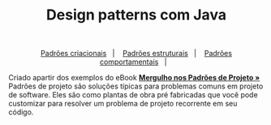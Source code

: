 <h1 align="center">
  Design patterns com Java
</h1>

<br>
<p align="center">
  <a href="https://github.com/jfmsantos/design-patterns/tree/master/src/creational">Padrões criacionais</a>&nbsp;&nbsp;&nbsp;|&nbsp;&nbsp;&nbsp;
  <a href="#">Padrões estruturais</a>&nbsp;&nbsp;&nbsp;|&nbsp;&nbsp;&nbsp;
  <a href="#">Padrões comportamentais</a>&nbsp;&nbsp;&nbsp;|&nbsp;&nbsp;&nbsp;
</p>

Criado apartir dos exemplos do eBook <a href="https://refactoring.guru/" target="_blank"><strong> Mergulho nos Padrões de Projeto »</strong></a>
Padrões de projeto são soluções típicas para problemas comuns em projeto de software. Eles são como plantas de obra pré fabricadas que você pode customizar para resolver um problema de projeto recorrente em seu código.